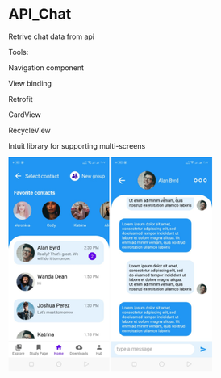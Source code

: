 # API_Chat
Retrive chat data from api

Tools:

Navigation component

View binding

Retrofit

CardView

RecycleView

Intuit library for supporting multi-screens

<img src="app/src/home.jpeg" width="200">
<img src="app/src/chat.jpeg" width="200">
